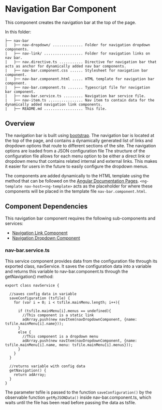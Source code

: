 # Navigation Bar Component

This component creates the navigation bar at the top of the page.

In this folder:

```
├── nav-bar
|   ├── nav-dropdown/ .............. Folder for navigation dropdown components.
|   ├── nav-link/ .................. Folder for navigation links on nav bar.
|   ├── nav.directive.ts ........... Directive for navigation bar that acts as anchor for dynamically added nav bar components.
|   ├── nav-bar.component.css ...... Stylesheet for navigation bar component.
|   ├── nav-bar.component.html ..... HTML template for navigation bar component.
|   ├── nav-bar.component.ts ....... Typescript file for navigation bar component.
|   ├── nav-bar.service.ts ......... Navigation bar service file.
|   ├── nav-item.ts ................ Nav item to contain data for the dynamically added navigation link components.
|   ├── README.md .................. This file.
```



## Overview ## 

The navigation bar is built using [bootstrap](<https://getbootstrap.com/>).  The navigation bar is located at the top of the page, and contains a dynamically generated list of links and dropdown options that route to different sections of the site.  The navigation options are loaded from a JSON configuration file  The structure of the configuration file allows for each menu option to be either a direct link or dropdown menu that contains related internal and external links.  This makes it easier for users in the future to easily configure the dropdown menus. 

The components are added dynamically to the HTML template using the method that can be followed on the [Angular Documentation Pages](<https://angular.io/guide/dynamic-component-loader>). `<ng-template nav-host><ng-template>` acts as the placeholder for where these components will be placed in the template file `nav-bar.component.html`. 

## Component Dependencies

This navigation bar component requires the following sub-components and services:

* [Navigation Link Component](nav-link/README.md)
* [Navigation Dropdown Component](nav-dropdown/README.md)

### nav-bar.service.ts

This service component provides data from the configuration file through its exported class, navService.  It saves the configuration data into a variable and returns this variable to nav-bar.component.ts through the getNavigation() method:

```
export class navService {

  //saves config data in variable
  saveConfiguration (tsfile) {
    for (var i = 0; i < tsfile.mainMenu.length; i++){

      if (tsfile.mainMenu[i].menus == undefined){
        //This component is a static link
        adArray.push(new navItem(navDropdownComponent, {name: tsfile.mainMenu[i].name}));
      }
      else {
        //This component is a dropdown menu
        adArray.push(new navItem(navDropdownComponent, {name: tsfile.mainMenu[i].name, menu: tsfile.mainMenu[i].menus}));
      }
    }
  }

  //returns variable with config data
  getNavigation() {
    return adArray;
  }
}
```

The parameter tsfile is passed to the function `saveConfiguration()` by the observable function `getMyJSONData()` inside nav-bar.component.ts, which waits until the file has been read before passing the data as tsfile.
